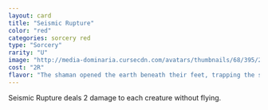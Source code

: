 ```yaml
---
layout: card
title: "Seismic Rupture"
color: "red"
categories: sorcery red
type: "Sorcery"
rarity: "U"
image: "http://media-dominaria.cursecdn.com/avatars/thumbnails/68/395/200/283/635618473234929474.png"
cost: "2R"
flavor: "The shaman opened the earth beneath their feet, trapping the survivors within the crevices of Ayagor for Atarka to devour them at her leisure."
---
```


Seismic Rupture deals 2 damage to each creature without flying.
